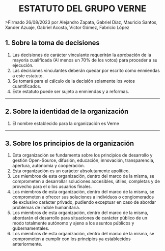 <center> <h1> ESTATUTO DEL GRUPO VERNE </h1> </center>
>Firmado 26/08/2023 por Alejandro Zapata, Gabriel Díaz, Mauricio Santos, Xander Azuaje, Gabriel Acosta, Víctor Gómez, Fabricio López

## 1. Sobre la toma de decisiones

1. Las decisiones de carácter vinculante requerirán la aprobación de la mayoría cualificada (Al menos un 70% de los votos) para proceder a su ejecución.
2. Las decisiones vinculantes deberán quedar por escrito como enmiendas a este estatuto.
3. Se tomará para el cálculo de la decisión solamente los votos cuantificados.
4. Este estatuto puede ser sujeto a enmiendas y a reformas.
---

## 2. Sobre la identidad de la organización

1. El nombre establecido para la organización es Verne
---

## 3. Sobre los principios de la organización

1. Esta organización se fundamenta sobre los principios de desarrollo y gestión Open-Source, difusión, educación, innovación, transparencia, apertura, autonomía y cooperación.
2. Esta organización es un carácter absolutamente apolítico.
3. Los miembros de esta organización, dentro del marco de la misma, se comprometen a desarrollar soluciones accesibles, útiles, completas y de provecho para el o los usuarios finales.
4. Los miembros de esta organización, dentro del marco de la misma, se comprometen a ofrecer sus soluciones a individuos o conglomerados de exclusivo carácter privado, pudiendo exceptuar en caso de abordar problemas de índole humanitaria.
5. Los miembros de esta organización, dentro del marco de la misma, abordarán el desarrollo para situaciones de carácter público de un modo totalmente autónomo y ajeno a los asuntos públicos y gubernamentales.
6. Los miembros de esta organización, dentro del marco de la misma, se comprometen a cumplir con los principios ya establecidos anteriormente.